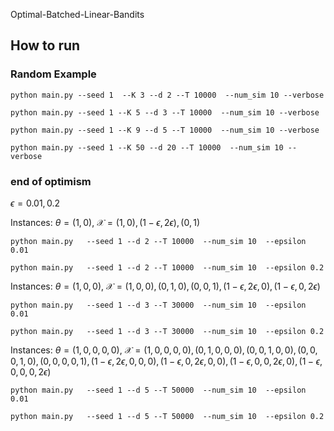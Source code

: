 Optimal-Batched-Linear-Bandits

## How to run

### Random Example

`python main.py --seed 1  --K 3 --d 2 --T 10000  --num_sim 10 --verbose`

`python main.py --seed 1 --K 5 --d 3 --T 10000  --num_sim 10 --verbose`

`python main.py --seed 1 --K 9 --d 5 --T 10000  --num_sim 10 --verbose`

`python main.py --seed 1 --K 50 --d 20 --T 10000  --num_sim 10 --verbose`

### end of optimism

$\epsilon=0.01,0.2$

Instances: $\theta=(1,0)$, $\mathcal X=(1,0),(1-\epsilon,2\epsilon),(0,1)$

`python main.py   --seed 1 --d 2 --T 10000  --num_sim 10  --epsilon 0.01`

`python main.py   --seed 1 --d 2 --T 10000  --num_sim 10  --epsilon 0.2`

Instances: $\theta=(1,0,0)$, $\mathcal X=(1,0,0),(0,1,0),(0,0,1),(1-\epsilon,2\epsilon,0),(1-\epsilon,0,2\epsilon)$

`python main.py   --seed 1 --d 3 --T 30000  --num_sim 10  --epsilon 0.01`

`python main.py   --seed 1 --d 3 --T 30000  --num_sim 10  --epsilon 0.2`

Instances: $\theta=(1,0,0,0,0)$, $\mathcal X=(1,0,0,0,0),(0,1,0,0,0),(0,0,1,0,0),(0,0,0,1,0),(0,0,0,0,1),(1-\epsilon,2\epsilon,0,0,0),(1-\epsilon,0,2\epsilon,0,0),(1-\epsilon,0,0,2\epsilon,0),(1-\epsilon,0,0,0,2\epsilon)$

`python main.py   --seed 1 --d 5 --T 50000  --num_sim 10  --epsilon 0.01`

`python main.py   --seed 1 --d 5 --T 50000  --num_sim 10  --epsilon 0.2`
